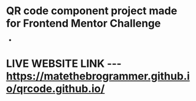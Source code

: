 # QR code component project made for Frontend Mentor Challenge
-
# LIVE WEBSITE LINK --- https://matethebrogrammer.github.io/qrcode.github.io/
